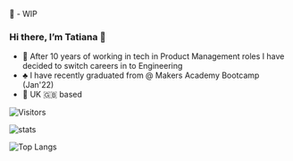 :construction: - WIP 

### Hi there, I’m Tatiana 👋
- :seedling: After 10 years of working in tech in Product Management roles I have decided to switch careers in to Engineering 
- :clubs: I have recently graduated from @ Makers Academy Bootcamp (Jan'22)
- :round_pushpin: UK :uk: based
 



![Visitors](https://api.visitorbadge.io/api/visitors?path=https%3A%2F%2Fgithub.com%2Ftatiananantes&countColor=%23dce775)

![stats](https://github-readme-stats.vercel.app/api?username=tatiananantes&show_icons=true&&count_private=true&include_all_commits=true)

![Top Langs](https://github-readme-stats.vercel.app/api/top-langs/?username=tatiananantes&layout=compact&langs_count=8)


<!--
**tatiananantes/TatianaNantes** is a ✨ _special_ ✨ repository because its `README.md` (this file) appears on your GitHub profile.

Here are some ideas to get you started:


- 🌱 I’m currently learning ...
- 👯 I’m looking to collaborate on ...
- 🤔 I’m looking for help with ...
- 💬 Ask me about ...
- 📫 How to reach me: ...

- ⚡ Fun fact: ...
-->

